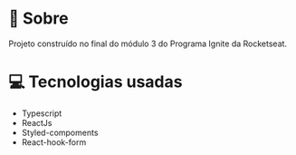 # 🚀 Sobre
Projeto construído no final do módulo 3 do Programa Ignite da Rocketseat.

# 💻 Tecnologias usadas 
<ul>
  <li>Typescript</li>
  <li>ReactJs</li>
  <li>Styled-compoments</li>
  <li>React-hook-form</li>
</ul>

